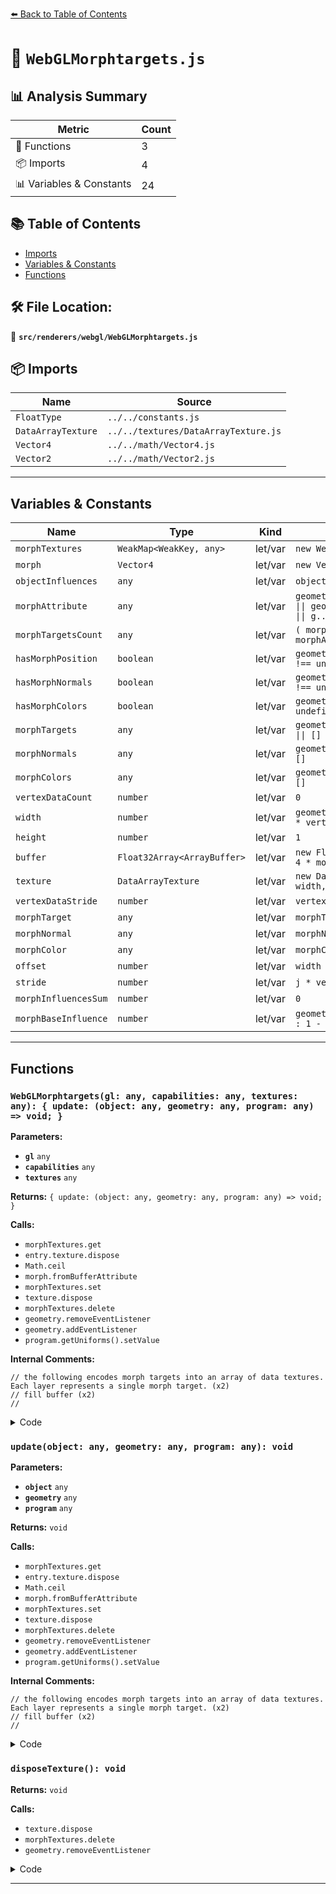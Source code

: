 [⬅️ Back to Table of Contents](../../../index.md)

# 📄 `WebGLMorphtargets.js`

## 📊 Analysis Summary

| Metric | Count |
|--------|-------|
| 🔧 Functions | 3 |
| 📦 Imports | 4 |
| 📊 Variables & Constants | 24 |

## 📚 Table of Contents

- [Imports](#imports)
- [Variables & Constants](#variables-constants)
- [Functions](#functions)

## 🛠️ File Location:
📂 **`src/renderers/webgl/WebGLMorphtargets.js`**

## 📦 Imports

| Name | Source |
|------|--------|
| `FloatType` | `../../constants.js` |
| `DataArrayTexture` | `../../textures/DataArrayTexture.js` |
| `Vector4` | `../../math/Vector4.js` |
| `Vector2` | `../../math/Vector2.js` |


---

## Variables & Constants

| Name | Type | Kind | Value | Exported |
|------|------|------|-------|----------|
| `morphTextures` | `WeakMap<WeakKey, any>` | let/var | `new WeakMap()` | ✗ |
| `morph` | `Vector4` | let/var | `new Vector4()` | ✗ |
| `objectInfluences` | `any` | let/var | `object.morphTargetInfluences` | ✗ |
| `morphAttribute` | `any` | let/var | `geometry.morphAttributes.position \|\| geometry.morphAttributes.normal \|\| g...` | ✗ |
| `morphTargetsCount` | `any` | let/var | `( morphAttribute !== undefined ) ? morphAttribute.length : 0` | ✗ |
| `hasMorphPosition` | `boolean` | let/var | `geometry.morphAttributes.position !== undefined` | ✗ |
| `hasMorphNormals` | `boolean` | let/var | `geometry.morphAttributes.normal !== undefined` | ✗ |
| `hasMorphColors` | `boolean` | let/var | `geometry.morphAttributes.color !== undefined` | ✗ |
| `morphTargets` | `any` | let/var | `geometry.morphAttributes.position \|\| []` | ✗ |
| `morphNormals` | `any` | let/var | `geometry.morphAttributes.normal \|\| []` | ✗ |
| `morphColors` | `any` | let/var | `geometry.morphAttributes.color \|\| []` | ✗ |
| `vertexDataCount` | `number` | let/var | `0` | ✗ |
| `width` | `number` | let/var | `geometry.attributes.position.count * vertexDataCount` | ✗ |
| `height` | `number` | let/var | `1` | ✗ |
| `buffer` | `Float32Array<ArrayBuffer>` | let/var | `new Float32Array( width * height * 4 * morphTargetsCount )` | ✗ |
| `texture` | `DataArrayTexture` | let/var | `new DataArrayTexture( buffer, width, height, morphTargetsCount )` | ✗ |
| `vertexDataStride` | `number` | let/var | `vertexDataCount * 4` | ✗ |
| `morphTarget` | `any` | let/var | `morphTargets[ i ]` | ✗ |
| `morphNormal` | `any` | let/var | `morphNormals[ i ]` | ✗ |
| `morphColor` | `any` | let/var | `morphColors[ i ]` | ✗ |
| `offset` | `number` | let/var | `width * height * 4 * i` | ✗ |
| `stride` | `number` | let/var | `j * vertexDataStride` | ✗ |
| `morphInfluencesSum` | `number` | let/var | `0` | ✗ |
| `morphBaseInfluence` | `number` | let/var | `geometry.morphTargetsRelative ? 1 : 1 - morphInfluencesSum` | ✗ |


---

## Functions

### `WebGLMorphtargets(gl: any, capabilities: any, textures: any): { update: (object: any, geometry: any, program: any) => void; }`

**Parameters:**

- **`gl`** `any`
- **`capabilities`** `any`
- **`textures`** `any`

**Returns:** `{ update: (object: any, geometry: any, program: any) => void; }`

**Calls:**

- `morphTextures.get`
- `entry.texture.dispose`
- `Math.ceil`
- `morph.fromBufferAttribute`
- `morphTextures.set`
- `texture.dispose`
- `morphTextures.delete`
- `geometry.removeEventListener`
- `geometry.addEventListener`
- `program.getUniforms().setValue`

**Internal Comments:**
```
// the following encodes morph targets into an array of data textures. Each layer represents a single morph target. (x2)
// fill buffer (x2)
//
```

<details><summary>Code</summary>

```typescript
function WebGLMorphtargets( gl, capabilities, textures ) {

	const morphTextures = new WeakMap();
	const morph = new Vector4();

	function update( object, geometry, program ) {

		const objectInfluences = object.morphTargetInfluences;

		// the following encodes morph targets into an array of data textures. Each layer represents a single morph target.

		const morphAttribute = geometry.morphAttributes.position || geometry.morphAttributes.normal || geometry.morphAttributes.color;
		const morphTargetsCount = ( morphAttribute !== undefined ) ? morphAttribute.length : 0;

		let entry = morphTextures.get( geometry );

		if ( entry === undefined || entry.count !== morphTargetsCount ) {

			if ( entry !== undefined ) entry.texture.dispose();

			const hasMorphPosition = geometry.morphAttributes.position !== undefined;
			const hasMorphNormals = geometry.morphAttributes.normal !== undefined;
			const hasMorphColors = geometry.morphAttributes.color !== undefined;

			const morphTargets = geometry.morphAttributes.position || [];
			const morphNormals = geometry.morphAttributes.normal || [];
			const morphColors = geometry.morphAttributes.color || [];

			let vertexDataCount = 0;

			if ( hasMorphPosition === true ) vertexDataCount = 1;
			if ( hasMorphNormals === true ) vertexDataCount = 2;
			if ( hasMorphColors === true ) vertexDataCount = 3;

			let width = geometry.attributes.position.count * vertexDataCount;
			let height = 1;

			if ( width > capabilities.maxTextureSize ) {

				height = Math.ceil( width / capabilities.maxTextureSize );
				width = capabilities.maxTextureSize;

			}

			const buffer = new Float32Array( width * height * 4 * morphTargetsCount );

			const texture = new DataArrayTexture( buffer, width, height, morphTargetsCount );
			texture.type = FloatType;
			texture.needsUpdate = true;

			// fill buffer

			const vertexDataStride = vertexDataCount * 4;

			for ( let i = 0; i < morphTargetsCount; i ++ ) {

				const morphTarget = morphTargets[ i ];
				const morphNormal = morphNormals[ i ];
				const morphColor = morphColors[ i ];

				const offset = width * height * 4 * i;

				for ( let j = 0; j < morphTarget.count; j ++ ) {

					const stride = j * vertexDataStride;

					if ( hasMorphPosition === true ) {

						morph.fromBufferAttribute( morphTarget, j );

						buffer[ offset + stride + 0 ] = morph.x;
						buffer[ offset + stride + 1 ] = morph.y;
						buffer[ offset + stride + 2 ] = morph.z;
						buffer[ offset + stride + 3 ] = 0;

					}

					if ( hasMorphNormals === true ) {

						morph.fromBufferAttribute( morphNormal, j );

						buffer[ offset + stride + 4 ] = morph.x;
						buffer[ offset + stride + 5 ] = morph.y;
						buffer[ offset + stride + 6 ] = morph.z;
						buffer[ offset + stride + 7 ] = 0;

					}

					if ( hasMorphColors === true ) {

						morph.fromBufferAttribute( morphColor, j );

						buffer[ offset + stride + 8 ] = morph.x;
						buffer[ offset + stride + 9 ] = morph.y;
						buffer[ offset + stride + 10 ] = morph.z;
						buffer[ offset + stride + 11 ] = ( morphColor.itemSize === 4 ) ? morph.w : 1;

					}

				}

			}

			entry = {
				count: morphTargetsCount,
				texture: texture,
				size: new Vector2( width, height )
			};

			morphTextures.set( geometry, entry );

			function disposeTexture() {

				texture.dispose();

				morphTextures.delete( geometry );

				geometry.removeEventListener( 'dispose', disposeTexture );

			}

			geometry.addEventListener( 'dispose', disposeTexture );

		}

		//
		if ( object.isInstancedMesh === true && object.morphTexture !== null ) {

			program.getUniforms().setValue( gl, 'morphTexture', object.morphTexture, textures );

		} else {

			let morphInfluencesSum = 0;

			for ( let i = 0; i < objectInfluences.length; i ++ ) {

				morphInfluencesSum += objectInfluences[ i ];

			}

			const morphBaseInfluence = geometry.morphTargetsRelative ? 1 : 1 - morphInfluencesSum;


			program.getUniforms().setValue( gl, 'morphTargetBaseInfluence', morphBaseInfluence );
			program.getUniforms().setValue( gl, 'morphTargetInfluences', objectInfluences );

		}

		program.getUniforms().setValue( gl, 'morphTargetsTexture', entry.texture, textures );
		program.getUniforms().setValue( gl, 'morphTargetsTextureSize', entry.size );

	}

	return {

		update: update

	};

}
```
</details>

### `update(object: any, geometry: any, program: any): void`

**Parameters:**

- **`object`** `any`
- **`geometry`** `any`
- **`program`** `any`

**Returns:** `void`

**Calls:**

- `morphTextures.get`
- `entry.texture.dispose`
- `Math.ceil`
- `morph.fromBufferAttribute`
- `morphTextures.set`
- `texture.dispose`
- `morphTextures.delete`
- `geometry.removeEventListener`
- `geometry.addEventListener`
- `program.getUniforms().setValue`

**Internal Comments:**
```
// the following encodes morph targets into an array of data textures. Each layer represents a single morph target. (x2)
// fill buffer (x2)
//
```

<details><summary>Code</summary>

```typescript
function update( object, geometry, program ) {

		const objectInfluences = object.morphTargetInfluences;

		// the following encodes morph targets into an array of data textures. Each layer represents a single morph target.

		const morphAttribute = geometry.morphAttributes.position || geometry.morphAttributes.normal || geometry.morphAttributes.color;
		const morphTargetsCount = ( morphAttribute !== undefined ) ? morphAttribute.length : 0;

		let entry = morphTextures.get( geometry );

		if ( entry === undefined || entry.count !== morphTargetsCount ) {

			if ( entry !== undefined ) entry.texture.dispose();

			const hasMorphPosition = geometry.morphAttributes.position !== undefined;
			const hasMorphNormals = geometry.morphAttributes.normal !== undefined;
			const hasMorphColors = geometry.morphAttributes.color !== undefined;

			const morphTargets = geometry.morphAttributes.position || [];
			const morphNormals = geometry.morphAttributes.normal || [];
			const morphColors = geometry.morphAttributes.color || [];

			let vertexDataCount = 0;

			if ( hasMorphPosition === true ) vertexDataCount = 1;
			if ( hasMorphNormals === true ) vertexDataCount = 2;
			if ( hasMorphColors === true ) vertexDataCount = 3;

			let width = geometry.attributes.position.count * vertexDataCount;
			let height = 1;

			if ( width > capabilities.maxTextureSize ) {

				height = Math.ceil( width / capabilities.maxTextureSize );
				width = capabilities.maxTextureSize;

			}

			const buffer = new Float32Array( width * height * 4 * morphTargetsCount );

			const texture = new DataArrayTexture( buffer, width, height, morphTargetsCount );
			texture.type = FloatType;
			texture.needsUpdate = true;

			// fill buffer

			const vertexDataStride = vertexDataCount * 4;

			for ( let i = 0; i < morphTargetsCount; i ++ ) {

				const morphTarget = morphTargets[ i ];
				const morphNormal = morphNormals[ i ];
				const morphColor = morphColors[ i ];

				const offset = width * height * 4 * i;

				for ( let j = 0; j < morphTarget.count; j ++ ) {

					const stride = j * vertexDataStride;

					if ( hasMorphPosition === true ) {

						morph.fromBufferAttribute( morphTarget, j );

						buffer[ offset + stride + 0 ] = morph.x;
						buffer[ offset + stride + 1 ] = morph.y;
						buffer[ offset + stride + 2 ] = morph.z;
						buffer[ offset + stride + 3 ] = 0;

					}

					if ( hasMorphNormals === true ) {

						morph.fromBufferAttribute( morphNormal, j );

						buffer[ offset + stride + 4 ] = morph.x;
						buffer[ offset + stride + 5 ] = morph.y;
						buffer[ offset + stride + 6 ] = morph.z;
						buffer[ offset + stride + 7 ] = 0;

					}

					if ( hasMorphColors === true ) {

						morph.fromBufferAttribute( morphColor, j );

						buffer[ offset + stride + 8 ] = morph.x;
						buffer[ offset + stride + 9 ] = morph.y;
						buffer[ offset + stride + 10 ] = morph.z;
						buffer[ offset + stride + 11 ] = ( morphColor.itemSize === 4 ) ? morph.w : 1;

					}

				}

			}

			entry = {
				count: morphTargetsCount,
				texture: texture,
				size: new Vector2( width, height )
			};

			morphTextures.set( geometry, entry );

			function disposeTexture() {

				texture.dispose();

				morphTextures.delete( geometry );

				geometry.removeEventListener( 'dispose', disposeTexture );

			}

			geometry.addEventListener( 'dispose', disposeTexture );

		}

		//
		if ( object.isInstancedMesh === true && object.morphTexture !== null ) {

			program.getUniforms().setValue( gl, 'morphTexture', object.morphTexture, textures );

		} else {

			let morphInfluencesSum = 0;

			for ( let i = 0; i < objectInfluences.length; i ++ ) {

				morphInfluencesSum += objectInfluences[ i ];

			}

			const morphBaseInfluence = geometry.morphTargetsRelative ? 1 : 1 - morphInfluencesSum;


			program.getUniforms().setValue( gl, 'morphTargetBaseInfluence', morphBaseInfluence );
			program.getUniforms().setValue( gl, 'morphTargetInfluences', objectInfluences );

		}

		program.getUniforms().setValue( gl, 'morphTargetsTexture', entry.texture, textures );
		program.getUniforms().setValue( gl, 'morphTargetsTextureSize', entry.size );

	}
```
</details>

### `disposeTexture(): void`

**Returns:** `void`

**Calls:**

- `texture.dispose`
- `morphTextures.delete`
- `geometry.removeEventListener`

<details><summary>Code</summary>

```typescript
function disposeTexture() {

				texture.dispose();

				morphTextures.delete( geometry );

				geometry.removeEventListener( 'dispose', disposeTexture );

			}
```
</details>


---